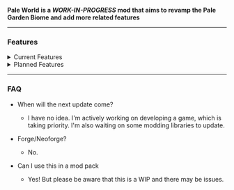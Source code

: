**Pale World is a _WORK-IN-PROGRESS_ mod that aims to revamp the Pale Garden Biome and add more related features**

----------------------------
### Features

<details>
<summary>Current Features</summary>

* Blocks & Items
 
* Pale Biome Variants

</details>


<details>
<summary>Planned Features</summary>
  
* Biome Generation Tweaks

* VFX

* SFX

* More mobs

* More Blocks

* Structures

* Dimension (?)
</details>

----------

### FAQ

* When will the next update come?
  * I have no idea. I'm actively working on developing a game, which is taking priority. I'm also waiting on some modding libraries to update.

  
* Forge/Neoforge?
  * No.


* Can I use this in a mod pack
  * Yes! But please be aware that this is a WIP and there may be issues.
